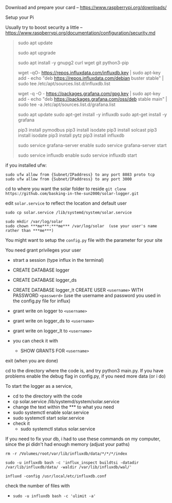 Download and prepare your card – https://www.raspberrypi.org/downloads/

Setup your Pi

Usually try to boost security a little – https://www.raspberrypi.org/documentation/configuration/security.md


> sudo apt update
> 
> sudo apt upgrade
> 
> sudo apt install -y gnupg2 curl wget git python3-pip
> 
> wget -qO- https://repos.influxdata.com/influxdb.key | sudo apt-key add -
> echo "deb https://repos.influxdata.com/debian buster stable" | sudo tee /etc/apt/sources.list.d/influxdb.list
> 
> wget -q -O - https://packages.grafana.com/gpg.key | sudo apt-key add -
> echo "deb https://packages.grafana.com/oss/deb stable main" | sudo tee -a /etc/apt/sources.list.d/grafana.list
> 
> sudo apt update
> sudo apt-get install -y influxdb
> sudo apt-get install -y grafana
> 
> pip3 install pymodbus
> pip3 install isodate
> pip3 install solcast
> pip3 install isodate
> pip3 install pytz
> pip3 install influxdb
> 
> sudo service grafana-server enable
> sudo service grafana-server start
> 
> sudo service influxdb enable
> sudo service influxdb start



if you installed ufw:
```
sudo ufw allow from {Subnet/IPaddress} to any port 8083 proto tcp
sudo ufw allow from {Subnet/IPaddress} to any port 3000

```

cd to where you want the solar folder to reside
`git clone https://github.com/basking-in-the-sun2000/solar-logger.git`

edit `solar.service` to reflect the location and default user
```
sudo cp solar.service /lib/systemd/system/solar.service

sudo mkdir /var/log/solar
sudo chown ***me***:***me*** /var/log/solar  (use your user's name rather than ***me***)
```

You might want to setup the `config.py` file with the parameter for your site

You need grant privileges your user
+ strart a session (type influx in the terminal)
+ CREATE DATABASE logger
+ CREATE DATABASE logger_ds
+ CREATE DATABASE logger_lt
CREATE USER `<username>` WITH PASSWORD `<password>` (use the username and password you used in the config.py file for influx)
+ grant write on logger to `<username>`
+ grant write on logger_ds to `<username>`
+ grant write on logger_lt to `<username>`

+ you can check it with
	+ SHOW GRANTS FOR `<username>`

exit (when you are done)

cd to the directory where the code is, and try python3 main.py. If you have problems enable the debug flag in config.py, if you need more data (or i do)

To start the logger as a service,

- cd to the directory with the code
- cp solar.service /lib/systemd/system/solar.service
- change the text within the *** to what you need
- sudo systemctl enable solar.service
- sudo systemctl start solar.service
- check it
  - sudo systemctl status solar.service


If you need to fix your db, i had to use these commands on my computer, since the pi didn't had enough memory (adjust your paths)

```
rm -r /Volumes/root/var/lib/influxdb/data/*/*/*/index

sudo -u influxdb bash -c 'influx_inspect buildtsi -datadir /var/lib/influxdb/data/ -waldir /var/lib/influxdb/wal/'

influxd -config /usr/local/etc/influxdb.conf
```

check the number of files with
*  `sudo -u influxdb bash -c 'ulimit -a'`
